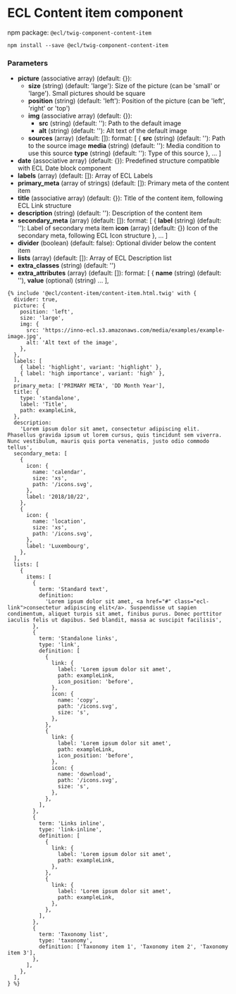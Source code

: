 # ECL Content item component

npm package: `@ecl/twig-component-content-item`

```shell
npm install --save @ecl/twig-component-content-item
```

### Parameters

- **picture** (associative array) (default: {}):
  - **size** (string) (default: 'large'): Size of the picture (can be 'small' or 'large'). Small pictures should be square
  - **position** (string) (default: 'left'): Position of the picture (can be 'left', 'right' or 'top')
  - **img** (associative array) (default: {}):
    - **src** (string) (default: ''): Path to the default image
    - **alt** (string) (default: ''): Alt text of the default image
  - **sources** (array) (default: []): format: [
    {
    **src** (string) (default: ''): Path to the source image
    **media** (string) (default: ''): Media condition to use this source
    **type** (string) (default: ''): Type of this source
    },
    ...
    ]
- **date** (associative array) (default: {}): Predefined structure compatible with ECL Date block component
- **labels** (array) (default: []): Array of ECL Labels
- **primary_meta** (array of strings) (default: []): Primary meta of the content item
- **title** (associative array) (default: {}): Title of the content item, following ECL Link structure
- **description** (string) (default: ''): Description of the content item
- **secondary_meta** (array) (default: []): format: [
  {
  **label** (string) (default: ''): Label of secondary meta item
  **icon** (array) (default: {}) Icon of the secondary meta, following ECL Icon structure
  },
  ...
  ]
- **divider** (boolean) (default: false): Optional divider below the content item
- **lists** (array) (default: []): Array of ECL Description list
- **extra_classes** (string) (default: '')
- **extra_attributes** (array) (default: []): format: [
  {
  **name** (string) (default: ''),
  **value** (optional) (string)
  ...
  ],

<!-- prettier-ignore -->
```twig
{% include '@ecl/content-item/content-item.html.twig' with { 
  divider: true,
  picture: {
    position: 'left',
    size: 'large',
    img: {
      src: 'https://inno-ecl.s3.amazonaws.com/media/examples/example-image.jpg',
      alt: 'Alt text of the image',
    },
  },
  labels: [
    { label: 'highlight', variant: 'highlight' },
    { label: 'high importance', variant: 'high' },
  ],
  primary_meta: ['PRIMARY META', 'DD Month Year'],
  title: {
    type: 'standalone',
    label: 'Title',
    path: exampleLink,
  },
  description:
    'Lorem ipsum dolor sit amet, consectetur adipiscing elit. Phasellus gravida ipsum ut lorem cursus, quis tincidunt sem viverra. Nunc vestibulum, mauris quis porta venenatis, justo odio commodo tellus',
  secondary_meta: [
    {
      icon: {
        name: 'calendar',
        size: 'xs',
        path: '/icons.svg',
      },
      label: '2018/10/22',
    },
    {
      icon: {
        name: 'location',
        size: 'xs',
        path: '/icons.svg',
      },
      label: 'Luxembourg',
    },
  ],
  lists: [
    {
      items: [
        {
          term: 'Standard text',
          definition:
            'Lorem ipsum dolor sit amet, <a href="#" class="ecl-link">consectetur adipiscing elit</a>. Suspendisse ut sapien condimentum, aliquet turpis sit amet, finibus purus. Donec porttitor iaculis felis ut dapibus. Sed blandit, massa ac suscipit facilisis',
        },
        {
          term: 'Standalone links',
          type: 'link',
          definition: [
            {
              link: {
                label: 'Lorem ipsum dolor sit amet',
                path: exampleLink,
                icon_position: 'before',
              },
              icon: {
                name: 'copy',
                path: '/icons.svg',
                size: 's',
              },
            },
            {
              link: {
                label: 'Lorem ipsum dolor sit amet',
                path: exampleLink,
                icon_position: 'before',
              },
              icon: {
                name: 'download',
                path: '/icons.svg',
                size: 's',
              },
            },
          ],
        },
        {
          term: 'Links inline',
          type: 'link-inline',
          definition: [
            {
              link: {
                label: 'Lorem ipsum dolor sit amet',
                path: exampleLink,
              },
            },
            {
              link: {
                label: 'Lorem ipsum dolor sit amet',
                path: exampleLink,
              },
            },
          ],
        },
        {
          term: 'Taxonomy list',
          type: 'taxonomy',
          definition: ['Taxonomy item 1', 'Taxonomy item 2', 'Taxonomy item 3'],
        },
      ],
    },
  ],
} %}
```
